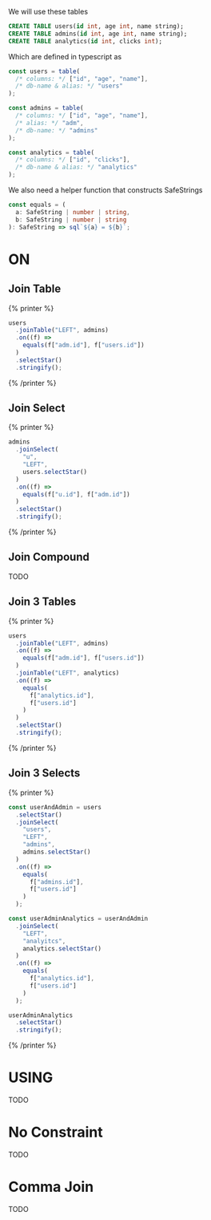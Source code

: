 We will use these tables

```sql
CREATE TABLE users(id int, age int, name string);
CREATE TABLE admins(id int, age int, name string);
CREATE TABLE analytics(id int, clicks int);
```

Which are defined in typescript as

```ts
const users = table(
  /* columns: */ ["id", "age", "name"],
  /* db-name & alias: */ "users"
);

const admins = table(
  /* columns: */ ["id", "age", "name"],
  /* alias: */ "adm",
  /* db-name: */ "admins"
);

const analytics = table(
  /* columns: */ ["id", "clicks"],
  /* db-name & alias: */ "analytics"
);
```

We also need a helper function that constructs SafeStrings

```ts
const equals = (
  a: SafeString | number | string,
  b: SafeString | number | string
): SafeString => sql`${a} = ${b}`;
```

# ON

## Join Table

{% printer %}

```ts
users
  .joinTable("LEFT", admins)
  .on((f) =>
    equals(f["adm.id"], f["users.id"])
  )
  .selectStar()
  .stringify();
```

{% /printer %}

## Join Select

{% printer %}

```ts
admins
  .joinSelect(
    "u",
    "LEFT",
    users.selectStar()
  )
  .on((f) =>
    equals(f["u.id"], f["adm.id"])
  )
  .selectStar()
  .stringify();
```

{% /printer %}

## Join Compound

TODO

## Join 3 Tables

{% printer %}

```ts
users
  .joinTable("LEFT", admins)
  .on((f) =>
    equals(f["adm.id"], f["users.id"])
  )
  .joinTable("LEFT", analytics)
  .on((f) =>
    equals(
      f["analytics.id"],
      f["users.id"]
    )
  )
  .selectStar()
  .stringify();
```

{% /printer %}

## Join 3 Selects

{% printer %}

```ts
const userAndAdmin = users
  .selectStar()
  .joinSelect(
    "users",
    "LEFT",
    "admins",
    admins.selectStar()
  )
  .on((f) =>
    equals(
      f["admins.id"],
      f["users.id"]
    )
  );

const userAdminAnalytics = userAndAdmin
  .joinSelect(
    "LEFT",
    "analyitcs",
    analytics.selectStar()
  )
  .on((f) =>
    equals(
      f["analytics.id"],
      f["users.id"]
    )
  );

userAdminAnalytics
  .selectStar()
  .stringify();
```

{% /printer %}

# USING

TODO

# No Constraint

TODO

# Comma Join

TODO
